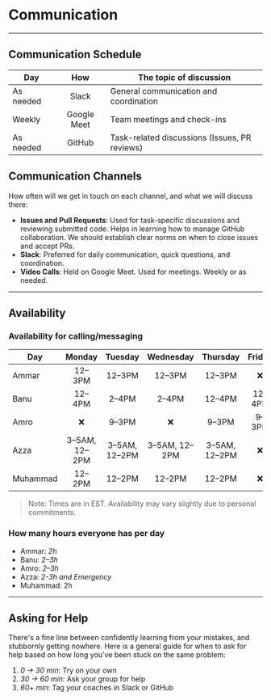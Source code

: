 <!--
    this template is for inspiration, feel free to change it however you like!

    Careful! be sure to protect your privacy when filling out this document
        everything you write here will be public
        so share only what you are comfortable sharing online
        you can share the rest in confidence with your group by another channel
-->

# Communication

---

## Communication Schedule

| Day       | How        | The topic of discussion                         |
|---------- |:----------:|----------------------------------------------- |
| As needed    | Slack      | General communication and coordination         |
| Weekly    | Google Meet| Team meetings and check-ins                    |
| As needed | GitHub     | Task-related discussions (Issues, PR reviews)  |

## Communication Channels

How often will we get in touch on each channel, and what we will discuss there:

- **Issues and Pull Requests**: Used for task-specific discussions
and reviewing submitted code.
Helps in learning how to manage GitHub collaboration.
We should establish clear norms on when to close issues and accept PRs.
- **Slack**: Preferred for daily communication, quick questions, and coordination.
- **Video Calls**: Held on Google Meet. Used for meetings. Weekly or as needed.

---

## Availability

### Availability for calling/messaging

<!-- markdownlint-disable MD013 -->
<!-- Table lines exceed the recommended line length, but splitting them would break the table structure and hurt readability. Keeping them as-is for clarity. -->

| Day    | Monday | Tuesday | Wednesday | Thursday | Friday | Saturday | Sunday |
|--------|:------:|:-------:|:---------:|:--------:|:------:|:--------:|:------:|
| Ammar  |   12–3PM   |   12–3PM    |    12–3PM     |    12–3PM    |   ❌   |    12–3PM    |   12–3PM   |
| Banu   | 12–4PM |  2–4PM  |   2–4PM   |  12–4PM  | 12–4PM | 12–4PM   | 12–4PM |
| Amro   |   ❌   |  9–3PM  |    ❌     |  9–3PM   |  9–3PM |  9–3PM   |  9–3PM |
| Azza   | 3–5AM, 12–2PM | 3–5AM, 12–2PM | 3–5AM, 12–2PM | 3–5AM, 12–2PM | ❌ | 5–7AM | 3–5AM, 12–2PM |
|Muhammad| 12–2PM | 12–2PM | 12–2PM | 12–2PM | ❌ | ❌  | 12–2PM |

> Note: Times are in EST. Availability may vary slightly due to personal commitments.
<!-- markdownlint-enable MD013 -->

### How many hours everyone has per day

- Ammar: _2h_
- Banu: _2–3h_
- Amro: _2–3h_
- Azza: _2-3h and Emergency_
- Muhammad: 2h

---

## Asking for Help

There's a fine line between confidently learning from your mistakes,
and stubbornly getting nowhere.
Here is a general guide for when to ask for help
based on how long you've been stuck on the same problem:

1. _0 → 30 min_: Try on your own  
2. _30 → 60 min_: Ask your group for help  
3. _60+ min_: Tag your coaches in Slack or GitHub
